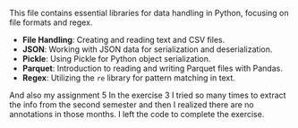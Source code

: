 
This file contains essential libraries for data handling in Python, focusing on file formats and regex.

- **File Handling**: Creating and reading text and CSV files.
- **JSON**: Working with JSON data for serialization and deserialization.
- **Pickle**: Using Pickle for Python object serialization.
- **Parquet**: Introduction to reading and writing Parquet files with Pandas.
- **Regex**: Utilizing the `re` library for pattern matching in text.
  
And also my assignment 5 
In the exercise 3 I tried so many times to extract the info from the second semester and then I realized there are no annotations in those months. I left the code to complete the exercise. 
